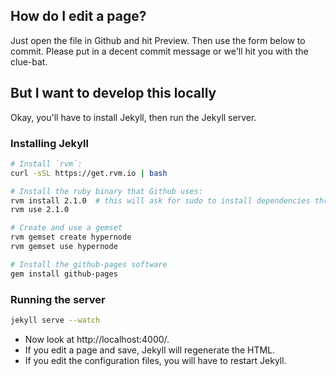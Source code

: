 
## How do I edit a page?

Just open the file in Github and hit Preview. Then use the form below to commit. Please put in 
a decent commit message or we'll hit you with the clue-bat.


## But I want to develop this locally

Okay, you'll have to install Jekyll, then run the Jekyll server.

### Installing Jekyll

```bash
# Install `rvm`:
curl -sSL https://get.rvm.io | bash

# Install the ruby binary that Github uses:
rvm install 2.1.0  # this will ask for sudo to install dependencies through apt
rvm use 2.1.0

# Create and use a gemset
rvm gemset create hypernode
rvm gemset use hypernode

# Install the github-pages software
gem install github-pages
```

### Running the server

```bash
jekyll serve --watch
```

* Now look at http://localhost:4000/.
* If you edit a page and save, Jekyll will regenerate the HTML.
* If you edit the configuration files, you will have to restart Jekyll.
